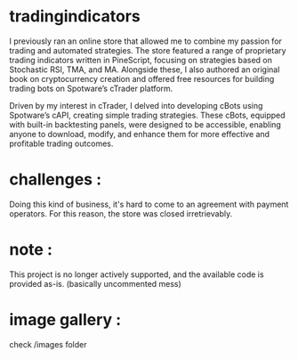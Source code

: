 # tradingindicators

I previously ran an online store that allowed me to combine my passion for trading and automated strategies. The store featured a range of proprietary trading indicators written in PineScript, focusing on strategies based on Stochastic RSI, TMA, and MA. Alongside these, I also authored an original book on cryptocurrency creation and offered free resources for building trading bots on Spotware’s cTrader platform.

Driven by my interest in cTrader, I delved into developing cBots using Spotware’s cAPI, creating simple trading strategies. These cBots, equipped with built-in backtesting panels, were designed to be accessible, enabling anyone to download, modify, and enhance them for more effective and profitable trading outcomes.

# challenges : 

Doing this kind of business, it's hard to come to an agreement with payment operators. For this reason, the store was closed irretrievably.

# note : 
This project is no longer actively supported, and the available code is provided as-is. (basically uncommented mess)

# image gallery : 
check /images folder

